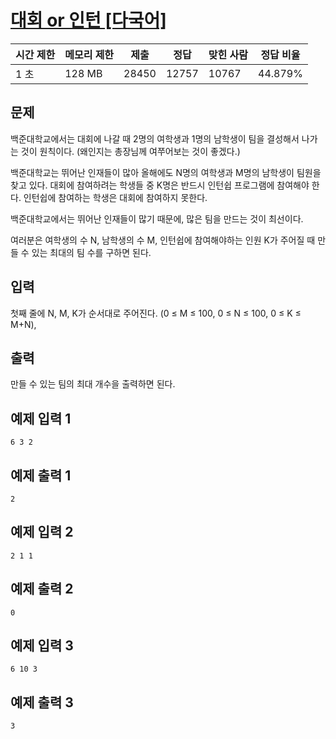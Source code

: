 # [대회 or 인턴 [다국어]](https://www.acmicpc.net/problem/2875)

| 시간 제한 | 메모리 제한 | 제출 | 정답 | 맞힌 사람 | 정답 비율 |
| --- | --- | --- | --- | --- | --- |
| 1 초 | 128 MB | 28450 | 12757 | 10767 | 44.879% |

## 문제

백준대학교에서는 대회에 나갈 때 2명의 여학생과 1명의 남학생이 팀을 결성해서 나가는 것이 원칙이다. (왜인지는 총장님께 여쭈어보는 것이 좋겠다.)

백준대학교는 뛰어난 인재들이 많아 올해에도 N명의 여학생과 M명의 남학생이 팀원을 찾고 있다. 대회에 참여하려는 학생들 중 K명은 반드시 인턴쉽 프로그램에 참여해야 한다. 인턴쉽에 참여하는 학생은 대회에 참여하지 못한다.

백준대학교에서는 뛰어난 인재들이 많기 때문에, 많은 팀을 만드는 것이 최선이다.

여러분은 여학생의 수 N, 남학생의 수 M, 인턴쉽에 참여해야하는 인원 K가 주어질 때 만들 수 있는 최대의 팀 수를 구하면 된다.

## 입력

첫째 줄에 N, M, K가 순서대로 주어진다. (0 ≤ M ≤ 100, 0 ≤ N ≤ 100, 0 ≤ K ≤ M+N),

## 출력

만들 수 있는 팀의 최대 개수을 출력하면 된다.

## 예제 입력 1

```
6 3 2

```

## 예제 출력 1

```
2

```

## 예제 입력 2

```
2 1 1

```

## 예제 출력 2

```
0

```

## 예제 입력 3

```
6 10 3

```

## 예제 출력 3

```
3
```

